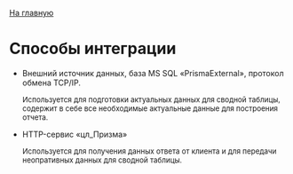[На главную](/README.md)
# Способы интеграции
<ul>
    <li>
        <p>Внешний источник данных, база MS SQL «PrismaExternal», протокол обмена TCP/IP.</p>
        <p style="font-size: small;">Используется для подготовки актуальных данных для сводной таблицы, содержит в
            себе все необходимые актуальные данные для построения отчета.</p>
    </li>
    <li>
        <p>HTTP-сервис «цл_Призма»</p>
        <p style="font-size: small;">Используется для получения данных ответа от клиента и для передачи неопративных данных для сводной таблицы.</p>
    </li>
</ul>
